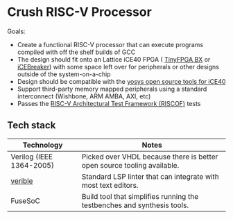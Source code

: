 # Crush RISC-V Processor

Goals:

- Create a functional RISC-V processor that can execute programs compiled with
  off the shelf builds of GCC
- The design should fit onto an Lattice iCE40 FPGA (
  [TinyFPGA BX](https://tinyfpga.com/)
  or
  [iCEBreaker](https://1bitsquared.com/products/icebreaker)) with some space
  left over for peripherals or other designs outside of the system-on-a-chip
- Design should be compatible with the
  [yosys open source tools for iCE40](https://github.com/YosysHQ/icestorm)
- Support third-party memory mapped peripherals using a standard interconnect
  (Wishbone, ARM AMBA, AXI, etc)
- Passes the [RISC-V Architectural Test Framework (RISCOF)](https://github.com/riscv-software-src/riscof) tests


## Tech stack

| Technology | Notes |
| ---        | ---   |
| Verilog (IEEE 1364-2005) | Picked over VHDL because there is better open source tooling available. |
| [verible](https://github.com/chipsalliance/verible) | Standard LSP linter that can integrate with most text editors. |
| FuseSoC | Build tool that simplifies running the testbenches and synthesis tools. |
